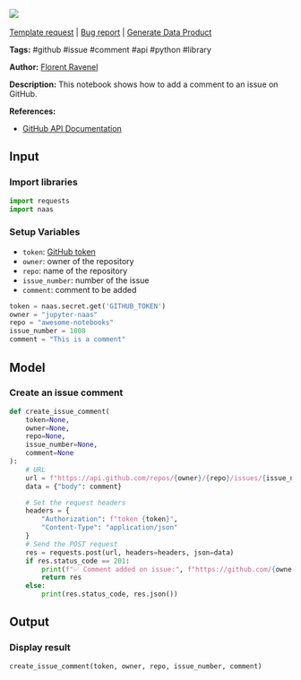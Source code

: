 <a href="https://app.naas.ai/user-redirect/naas/downloader?url=https://raw.githubusercontent.com/jupyter-naas/awesome-notebooks/master/GitHub/GitHub_Create_an_issue_comment.ipynb" target="_parent"><img src="https://naasai-public.s3.eu-west-3.amazonaws.com/Open_in_Naas_Lab.svg"/></a><br><br><a href="https://github.com/jupyter-naas/awesome-notebooks/issues/new?assignees=&labels=&template=template-request.md&title=Tool+-+Action+of+the+notebook+">Template request</a> | <a href="https://github.com/jupyter-naas/awesome-notebooks/issues/new?assignees=&labels=bug&template=bug_report.md&title=GitHub+-+Create+an+issue+comment:+Error+short+description">Bug report</a> | <a href="https://app.naas.ai/user-redirect/naas/downloader?url=https://raw.githubusercontent.com/jupyter-naas/awesome-notebooks/master/Naas/Naas_Start_data_product.ipynb" target="_parent">Generate Data Product</a>

**Tags:** #github #issue #comment #api #python #library

**Author:** [Florent Ravenel](https://www.linkedin.com/in/florent-ravenel/)

**Description:** This notebook shows how to add a comment to an issue on GitHub.

**References:**
- [GitHub API Documentation](https://docs.github.com/en/rest/issues/comments?apiVersion=2022-11-28#create-an-issue-comment)

## Input

### Import libraries


```python
import requests
import naas
```

### Setup Variables
- `token`: [GitHub token](https://help.github.com/en/github/authenticating-to-github/creating-a-personal-access-token-for-the-command-line)
- `owner`: owner of the repository
- `repo`: name of the repository
- `issue_number`: number of the issue
- `comment`: comment to be added


```python
token = naas.secret.get('GITHUB_TOKEN')
owner = "jupyter-naas"
repo = "awesome-notebooks"
issue_number = 1808
comment = "This is a comment"
```

## Model

### Create an issue comment


```python
def create_issue_comment(
    token=None,
    owner=None,
    repo=None,
    issue_number=None,
    comment=None
):  
    # URL
    url = f"https://api.github.com/repos/{owner}/{repo}/issues/{issue_number}/comments"
    data = {"body": comment}

    # Set the request headers
    headers = {
        "Authorization": f"token {token}",
        "Content-Type": "application/json"
    }
    # Send the POST request
    res = requests.post(url, headers=headers, json=data)
    if res.status_code == 201:
        print(f"✅ Comment added on issue:", f"https://github.com/{owner}/{repo}/issues/{issue_number}")
        return res
    else:
        print(res.status_code, res.json())
```

## Output

### Display result


```python
create_issue_comment(token, owner, repo, issue_number, comment)
```

 
